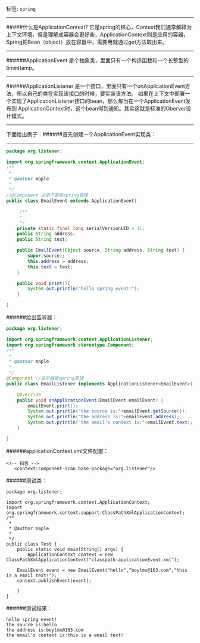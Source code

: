 标签: `spring`

---

#####什么是ApplicationContext?
它是spring的核心，Context我们通常解释为上下文环境，但是理解成容器会更好些，ApplicationContext则是应用的容器，Spring把Bean（object）放在容器中，需要用就通过get方法取出来。

---

######ApplicationEvent
是个抽象类，里面只有一个构造函数和一个长整型的timestamp。

---

######ApplicationListener
是一个接口，里面只有一个onApplicationEvent方法，所以自己的类在实现该接口的时候，要实装该方法。
如果在上下文中部署一个实现了ApplicationListener接口的bean，那么每当在一个ApplicationEvent发布到 ApplicationContext时，这个bean得到通知。其实这就是标准的Oberver设计模式。

---

下面给出例子：######首先创建一个ApplicationEvent实现类：

---

```java
package org.listener;

import org.springframework.context.ApplicationEvent;
/**
 *
 * @author maple
 *
 */
//@Component 这里不要被spring管理
public class EmailEvent extends ApplicationEvent{

	 /**
	 *
	 */
	private static final long serialVersionUID = 1L;
	public String address;
	public String text;

    public EmailEvent(Object source, String address, String text) {
        super(source);
        this.address = address;
        this.text = text;
    }

    public void print(){
    	System.out.println("hello spring event!");
    }

}
```

######给出监听器：

```java
package org.listener;

import org.springframework.context.ApplicationListener;
import org.springframework.stereotype.Component;
/**
 *
 * @author maple
 *
 */
@Component //监听器被spring管理
public class EmailListener implements ApplicationListener<EmailEvent>{

	@Override
	public void onApplicationEvent(EmailEvent emailEvent) {
        emailEvent.print();
        System.out.println("the source is:"+emailEvent.getSource());
        System.out.println("the address is:"+emailEvent.address);
        System.out.println("the email's context is:"+emailEvent.text);
	}

}

```

######applicationContext.xml文件配置：

```
<!-- 扫包 -->
   <context:component-scan base-package="org.listener"/>
```

######测试类：

```
package org.listener;

import org.springframework.context.ApplicationContext;
import org.springframework.context.support.ClassPathXmlApplicationContext;
/**
 *
 * @author maple
 *
 */
public class Test {
    public static void main(String[] args) {
        ApplicationContext context = new ClassPathXmlApplicationContext("classpath:applicationEvent.xml");

    EmailEvent event = new EmailEvent("hello","boylmx@163.com","this is a email text!");
    context.publishEvent(event);

    }
}
```

######测试结果：

```
hello spring event!
the source is:hello
the address is:boylmx@163.com
the email's context is:this is a email text!
```
